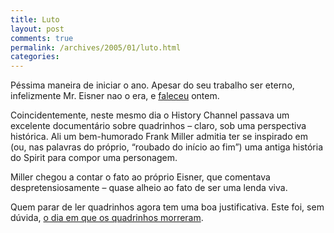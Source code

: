 ```yaml
---
title: Luto
layout: post
comments: true
permalink: /archives/2005/01/luto.html
categories:
---
```

Péssima maneira de iniciar o ano. Apesar do seu trabalho ser eterno, infelizmente Mr. Eisner nao o era, e <a href="http://www.willeisner.com/" >faleceu</a> ontem.

Coincidentemente, neste mesmo dia o History Channel passava um excelente documentário sobre quadrinhos &#8211; claro, sob uma perspectiva histórica. Ali um bem-humorado Frank Miller admitia ter se inspirado em (ou, nas palavras do próprio, &#8220;roubado do início ao fim&#8221;) uma antiga história do Spirit para compor uma personagem.

Miller chegou a contar o fato ao próprio Eisner, que comentava despretensiosamente &#8211; quase alheio ao fato de ser uma lenda viva.

Quem parar de ler quadrinhos agora tem uma boa justificativa. Este foi, sem dúvida, <a href="http://wilstar.com/midi/americanpie.htm">o dia em que os quadrinhos morreram</a>.